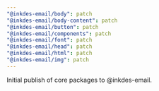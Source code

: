 ```yaml
---
"@inkdes-email/body": patch
"@inkdes-email/body-content": patch
"@inkdes-email/button": patch
"@inkdes-email/components": patch
"@inkdes-email/font": patch
"@inkdes-email/head": patch
"@inkdes-email/html": patch
"@inkdes-email/img": patch
---
```


Initial publish of core packages to @inkdes-email.
